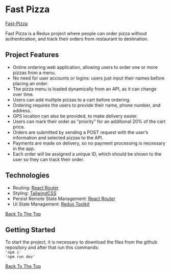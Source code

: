 # Fast Pizza

[Fast-Pizza](public/IMG-02.PNG)

Fast Pizza is a Redux project where people can order pizza without authentication, and track their orders from restaurant to destination.

## Project Features

- Online ordering web application, allowing users to order one or more pizzas from a menu.
- No need for user accounts or logins: users just input their names before placing an order.
- The pizza menu is loaded dynamically from an API, as it can change over time.
- Users can add multiple pizzas to a cart before ordering.
- Ordering requires the users to provide their name, phone number, and address.
- GPS location can also be provided, to make delivery easier.
- Users can mark their order as “priority” for an additional 20% of the cart price.
- Orders are submitted by sending a POST request with the user’s information and selected pizzas to the API.
- Payments are made on delivery, so no payment processing is necessary in the app.
- Each order will be assigned a unique ID, which should be shown to the user so they can track their order.

## Technologies

- Routing: [React Router](https://reactrouter.com/en/main)
- Styling: [TailwindCSS](https://tailwindcss.com/)
- Persist Remote State Management: [React Router](https://reactrouter.com/en/main/start/overview)
- UI State Management: [Redux Toolkit](https://redux-toolkit.js.org/)

[Back To The Top](#fast-pizza)

## Getting Started

To start the project, it is necessary to download the files from the github repository and after that run this commands:
<br>`'npm i'` <br> `'npm run dev'`

[Back To The Top](#fast-pizza)
